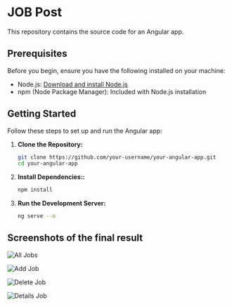 # JOB Post

This repository contains the source code for an Angular app.

## Prerequisites

Before you begin, ensure you have the following installed on your machine:

- Node.js: [Download and install Node.js](https://nodejs.org/)
- npm (Node Package Manager): Included with Node.js installation

## Getting Started

Follow these steps to set up and run the Angular app:

1. **Clone the Repository:**

   ```bash
   git clone https://github.com/your-username/your-angular-app.git
   cd your-angular-app

2. **Install Dependencies::**

   ```bash
   npm install

3. **Run the Development Server:**

   ```bash
   ng serve --o

## Screenshots of the final result

   ![All Jobs](./src/assets/images/git/all-jobs.jpeg)
   
   ![Add Job](./src/assets/images/git/add-modal.PNG)

   ![Delete Job](./src/assets/images/git/delete-modal.PNG)

   ![Details Job](./src/assets/images/git/details-modal.PNG)
